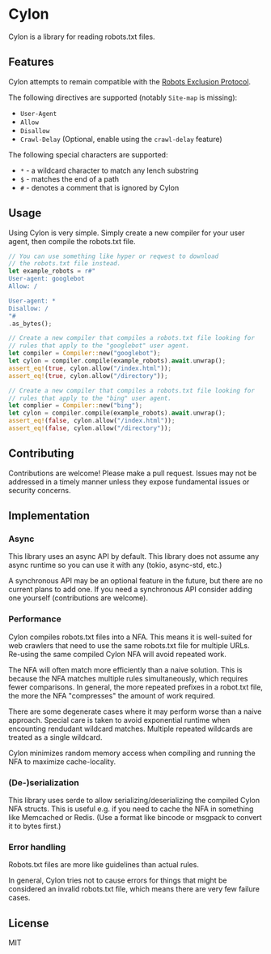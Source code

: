 # Cylon

Cylon is a library for reading robots.txt files.

## Features

Cylon attempts to remain compatible with the [Robots
Exclusion Protocol](https://datatracker.ietf.org/doc/html/draft-koster-rep).

The following directives are supported (notably `Site-map` is missing):

- `User-Agent`
- `Allow`
- `Disallow`
- `Crawl-Delay` (Optional, enable using the `crawl-delay` feature)

The following special characters are supported:

- `*` - a wildcard character to match any lench substring
- `$` - matches the end of a path
- `#` - denotes a comment that is ignored by Cylon

## Usage

Using Cylon is very simple. Simply create a new compiler
for your user agent, then compile the robots.txt file.

```rust
// You can use something like hyper or reqwest to download
// the robots.txt file instead.
let example_robots = r#"
User-agent: googlebot
Allow: /

User-agent: *
Disallow: /
"#
.as_bytes();

// Create a new compiler that compiles a robots.txt file looking for
// rules that apply to the "googlebot" user agent.
let compiler = Compiler::new("googlebot");
let cylon = compiler.compile(example_robots).await.unwrap();
assert_eq!(true, cylon.allow("/index.html"));
assert_eq!(true, cylon.allow("/directory"));

// Create a new compiler that compiles a robots.txt file looking for
// rules that apply to the "bing" user agent.
let complier = Compiler::new("bing");
let cylon = compiler.compile(example_robots).await.unwrap();
assert_eq!(false, cylon.allow("/index.html"));
assert_eq!(false, cylon.allow("/directory"));
```

## Contributing

Contributions are welcome! Please make a pull request. Issues may not
be addressed in a timely manner unless they expose fundamental issues
or security concerns.

## Implementation

### Async

This library uses an async API by default. This library does not assume
any async runtime so you can use it with any (tokio, async-std, etc.)

A synchronous API may be an optional feature in the future, but there
are no current plans to add one. If you need a synchronous API consider
adding one yourself (contributions are welcome).

### Performance

Cylon compiles robots.txt files into a NFA. This means it is well-suited
for web crawlers that need to use the same robots.txt file for multiple URLs.
Re-using the same compiled Cylon NFA will avoid repeated work.

The NFA will often match more efficiently than a naive solution. This
is because the NFA matches multiple rules simultaneously, which requires
fewer comparisons. In general, the more repeated prefixes in a robot.txt file,
the more the NFA "compresses" the amount of work required.

There are some degenerate cases where it may perform worse than a naive approach.
Special care is taken to avoid exponential runtime when encounting rendudant
wildcard matches. Multiple repeated wildcards are treated as a single wildcard.

Cylon minimizes random memory access when compiling and running the
NFA to maximize cache-locality.

### (De-)serialization

This library uses serde to allow serializing/deserializing the compiled Cylon
NFA structs. This is useful e.g. if you need to cache the NFA in something like
Memcached or Redis. (Use a format like bincode or msgpack to convert it to
bytes first.)

### Error handling

Robots.txt files are more like guidelines than actual rules.

In general, Cylon tries not to cause errors for things that might be considered
an invalid robots.txt file, which means there are very few failure cases.

## License

MIT
